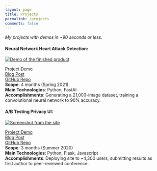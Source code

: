 ```yaml
---
layout: page
title: Projects
permalink: /projects
comments: false
---
```


*My projects with demos in ~90 seconds or less.*

#### Neural Network Heart Attack Detection: 

[![Demo of the finished product]({{site.baseurl}}/assets/images/heartnet1/preview.jpg)](https://www.youtube.com/watch?v=EqAU-FRu6C4)
  
[Project Demo](https://www.youtube.com/watch?v=EqAU-FRu6C4)  
[Blog Post](https://oapostrophe.github.io/heartnet/)  
[GitHub Repo](https://github.com/oapostrophe/ab-testing-privacy-ui)  
**Scope**: 4 months (Spring 2021)  
**Main Technologies**: Python, FastAI  
**Accomplishments**: Generating a 21,000-image dataset, training a convolutional neural network to 90% accuracy.  


#### A/B Testing Privacy UI:

[![Screenshot from the site]({{site.baseurl}}/assets/images/ccpa1/preview.png)](https://www.youtube.com/watch?v=270LdQcHkQ4)
 
[Project Demo](https://www.youtube.com/watch?v=270LdQcHkQ4)  
[Blog Post](https://oapostrophe.github.io/ccpa-study/)  
[GitHub Repo](https://github.com/oapostrophe/ab-testing-privacy-ui)  
**Scope**: 3 months (Summer 2020)  
**Main Technologies**: Python, Flask, Javascript  
**Accomplishments**: Deploying site to ~4,300 users, submitting results as first author to peer-reviewed conference.  
